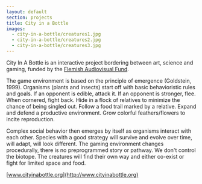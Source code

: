 ```yaml
---
layout: default
section: projects
title: City in a Bottle
images:
  - city-in-a-bottle/creatures1.jpg
  - city-in-a-bottle/creatures2.jpg
  - city-in-a-bottle/creatures3.jpg
---
```


City In A Bottle is an interactive project bordering between art, science and gaming, funded by the [Flemish Audiovisual Fund][vaf].

The game environment is based on the principle of emergence (Goldstein, 1999). Organisms (plants and insects) start off with basic behavioristic rules and goals. If an opponent is edible, attack it. If an opponent is stronger, flee. When cornered, fight back. Hide in a flock of relatives to minimize the chance of being singled out. Follow a food trail marked by a relative. Expand and defend a productive environment. Grow colorful feathers/flowers to incite reproduction.

Complex social behavior then emerges by itself as organisms interact with each other. Species with a good strategy will survive and evolve over time, will adapt, will look different. The gaming environment changes procedurally, there is no preprogrammed story or pathway. We don't control the biotope. The creatures will find their own way and either co-exist or fight for limited space and food.

[www.cityinabottle.org](http://www.cityinabottle.org)

[vaf]: http://www.vaf.be/